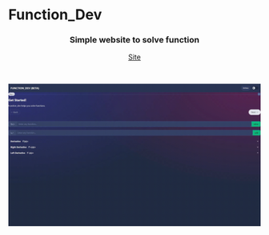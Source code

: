 # Function_Dev
<div style="text-align: center;">
   <h3> <b>Simple website to solve function</b></h3>
</div>

<div style="text-align: center;">
    <p><a href="https://benevolent-pavlova-82e181.netlify.app/">Site</a>
</div>
</br>
<p align="center">
  <img src="static/fundevT.gif" />
</p>
